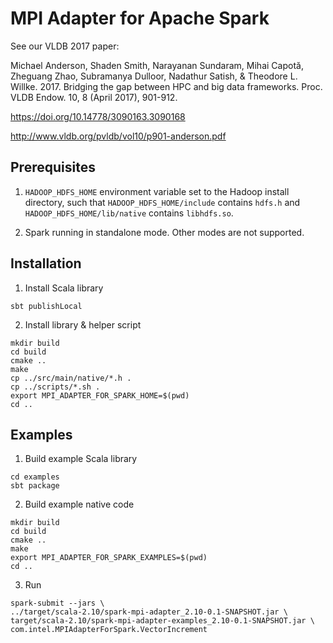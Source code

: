 # MPI Adapter for Apache Spark

See our VLDB 2017 paper:

Michael Anderson, Shaden Smith, Narayanan Sundaram, Mihai Capotă, Zheguang Zhao, Subramanya Dulloor, Nadathur Satish, & Theodore L. Willke. 2017. Bridging the gap between HPC and big data frameworks. Proc. VLDB Endow. 10, 8 (April 2017), 901-912.

https://doi.org/10.14778/3090163.3090168

http://www.vldb.org/pvldb/vol10/p901-anderson.pdf

## Prerequisites

1. `HADOOP_HDFS_HOME` environment variable set to the Hadoop install directory,
   such that `HADOOP_HDFS_HOME/include` contains `hdfs.h` and
   `HADOOP_HDFS_HOME/lib/native` contains `libhdfs.so`.

2. Spark running in standalone mode. Other modes are not supported.

## Installation

1. Install Scala library

```
sbt publishLocal
```

2. Install library & helper script

```
mkdir build
cd build
cmake ..
make
cp ../src/main/native/*.h .
cp ../scripts/*.sh .
export MPI_ADAPTER_FOR_SPARK_HOME=$(pwd)
cd ..
```

## Examples

1. Build example Scala library

```
cd examples
sbt package
```

2. Build example native code

```
mkdir build
cd build
cmake ..
make
export MPI_ADAPTER_FOR_SPARK_EXAMPLES=$(pwd)
cd ..
```

3. Run

```
spark-submit --jars \
../target/scala-2.10/spark-mpi-adapter_2.10-0.1-SNAPSHOT.jar \
target/scala-2.10/spark-mpi-adapter-examples_2.10-0.1-SNAPSHOT.jar \
com.intel.MPIAdapterForSpark.VectorIncrement
```
